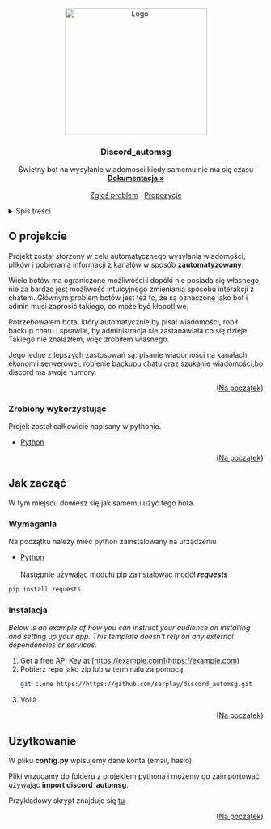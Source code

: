 # <div id="top"></div>

<!-- PROJECT LOGO -->
<br />
<div align="center">
  <a href="https://github.com/serplay/discord_automsg">
    <img src="https://icon-library.com/images/discord-icon/discord-icon-13.jpg" alt="Logo" width="281" height="249.5">
  </a>

  <h3 align="center">Discord_automsg</h3>

  <p align="center">
    Świetny bot na wysyłanie wiadomości kiedy samemu nie ma się czasu
    <br />
    <a href="https://github.com/serplay/discord_automsg"><strong>Dokumentacja »</strong></a>
    <br />
    <br />
    <a href="https://github.com/serplay/discord_automsg/issues">Zgłoś problem</a>
    ·
    <a href="https://github.com/serplay/discord_automsg/issues">Propozycje</a>
  </p>
</div>



<!-- TABLE OF CONTENTS -->
<details>
  <summary>Spis treści</summary>
  <ol>
    <li>
      <a href="#about-the-project">O projekcie</a>
      <ul>
        <li><a href="#built-with">Stworzony wykorzystując</a></li>
      </ul>
    </li>
    <li>
      <a href="#getting-started">Jak zacząć</a>
      <ul>
        <li><a href="#prerequisites">Wymagania</a></li>
        <li><a href="#installation">Instalacja</a></li>
      </ul>
    </li>
    <li><a href="#usage">Użytkowanie</a></li>
  </ol>
</details>



<!-- ABOUT THE PROJECT -->
## O projekcie


Projekt został storzony w celu automatycznego wysyłania wiadomości, plików i pobierania informacji z kanałów w sposób **zautomatyzowany**.

Wiele botów ma ograniczone możliwości i dopóki nie posiada się własnego, nie za bardzo jest możliwość intuicyjnego zmieniania sposobu interakcji z chatem.
Głównym problem botów jest też to, że są oznaczone jako bot i admin musi zaprosić takiego, co może być kłopotliwe.

Potrzebowałem bota, który automatycznie by pisał wiadomości, robił backup chatu i sprawiał, by administracja sie zastanawiała co się dzieje.
Takiego nie znalazłem, więc zrobiłem własnego.

Jego jedne z lepszych zastosowań są: pisanie wiadomości na kanałach ekonomii serwerowej, robienie backupu chatu oraz szukanie wiadomości,bo discord ma swoje humory.

<p align="right">(<a href="#top">Na początek</a>)</p>



### Zrobiony wykorzystując

Projek został całkowicie napisany w pythonie.

* [Python](https://python.org)

<p align="right">(<a href="#top">Na początek</a>)</p>



<!-- GETTING STARTED -->
## Jak zacząć

W tym miejscu dowiesz się jak samemu użyć tego bota.

### Wymagania

Na początku należy mieć python zainstalowany na urządzeniu
* [Python](https://python.org)<br><br>
Następnie używając modułu pip zainstalować modół ***requests***
```sh
pip install requests
```

### Instalacja

_Below is an example of how you can instruct your audience on installing and setting up your app. This template doesn't rely on any external dependencies or services._

1. Get a free API Key at [https://example.com](https://example.com)
2. Pobierz repo jako zip lub w terminalu za pomocą
   ```sh
   git clone https://https://github.com/serplay/discord_automsg.git
   ```
3. Voilà

<p align="right">(<a href="#top">Na początek</a>)</p>



<!-- USAGE EXAMPLES -->
## Użytkowanie
W pliku **config.py** wpisujemy dane konta (email, hasło)

Pliki wrzucamy do folderu z projektem pythona i możemy go zaimportować używając **import discord_automsg**.

Przykładowy skrypt znajduje się [tu](https://github.com/serplay/discord_automsg/blob/main/work.py)

<p align="right">(<a href="#top">Na początek</a>)</p>

